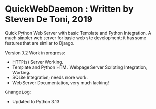 # QuickWebDaemon : Written by Steven De Toni, 2019
Quick Python Web Server with basic Template and Python Integration.
A much simpler web server for basic web site development; it has some features that are similar to Django.

Version 0.2 Work in progress:
 * HTTP(s) Server Working.
 * Template and Python HTML Webpage Server Scripting Integration, Working.
 * SQLite Integration; needs more work.
 * Web Server Documentation, very much lacking!
 
Change Log:
* Updated to Python 3.13
 
